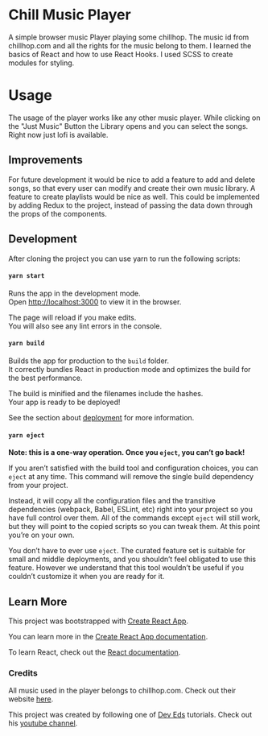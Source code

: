 # Chill Music Player

A simple browser music Player playing some chillhop. The music id from chillhop.com and all the rights for the music belong to them.
I learned the basics of React and how to use React Hooks. I used SCSS to create modules for styling.

# Usage

The usage of the player works like any other music player. While clicking on the "Just Music" Button the Library opens and you can select the songs. Right now just lofi is available.

## Improvements

For future development it would be nice to add a feature to add and delete songs, so that every user can modify and create their own music library. A feature to create playlists would be nice as well. This could be implemented by adding Redux to the project, instead of passing the data down through the props of the components.

## Development

After cloning the project you can use yarn to run the following scripts:

#### `yarn start`

Runs the app in the development mode.\
Open [http://localhost:3000](http://localhost:3000) to view it in the browser.

The page will reload if you make edits.\
You will also see any lint errors in the console.

#### `yarn build`

Builds the app for production to the `build` folder.\
It correctly bundles React in production mode and optimizes the build for the best performance.

The build is minified and the filenames include the hashes.\
Your app is ready to be deployed!

See the section about [deployment](https://facebook.github.io/create-react-app/docs/deployment) for more information.

#### `yarn eject`

**Note: this is a one-way operation. Once you `eject`, you can’t go back!**

If you aren’t satisfied with the build tool and configuration choices, you can `eject` at any time. This command will remove the single build dependency from your project.

Instead, it will copy all the configuration files and the transitive dependencies (webpack, Babel, ESLint, etc) right into your project so you have full control over them. All of the commands except `eject` will still work, but they will point to the copied scripts so you can tweak them. At this point you’re on your own.

You don’t have to ever use `eject`. The curated feature set is suitable for small and middle deployments, and you shouldn’t feel obligated to use this feature. However we understand that this tool wouldn’t be useful if you couldn’t customize it when you are ready for it.

## Learn More

This project was bootstrapped with [Create React App](https://github.com/facebook/create-react-app).

You can learn more in the [Create React App documentation](https://facebook.github.io/create-react-app/docs/getting-started).

To learn React, check out the [React documentation](https://reactjs.org/).

### Credits

All music used in the player belongs to chillhop.com. Check out their website [here](https://chillhop.com/).  

This project was created by following one of [Dev Eds](https://github.com/developedbyed) tutorials. Check out his [youtube channel](https://www.youtube.com/c/DevEd).

